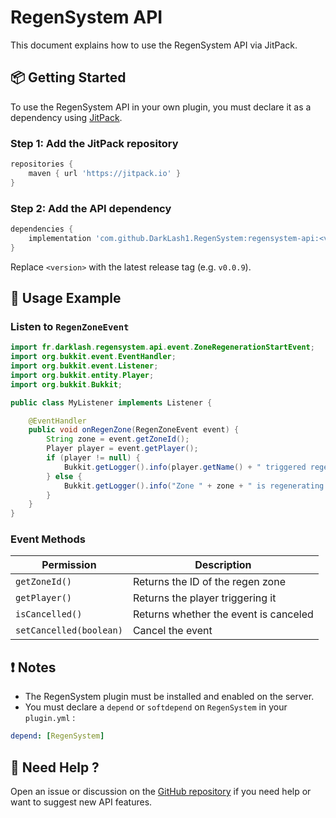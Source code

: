 # RegenSystem API

This document explains how to use the RegenSystem API via JitPack.

## 📦 Getting Started

To use the RegenSystem API in your own plugin, you must declare it as a dependency using [JitPack](https://jitpack.io).

### Step 1: Add the JitPack repository

```groovy
repositories {
    maven { url 'https://jitpack.io' }
}
```

### Step 2: Add the API dependency

```groovy
dependencies {
    implementation 'com.github.DarkLash1.RegenSystem:regensystem-api:<version>'
}
```

Replace `<version>` with the latest release tag (e.g. `v0.0.9`).

## 🧩 Usage Example

### Listen to `RegenZoneEvent`

```java
import fr.darklash.regensystem.api.event.ZoneRegenerationStartEvent;
import org.bukkit.event.EventHandler;
import org.bukkit.event.Listener;
import org.bukkit.entity.Player;
import org.bukkit.Bukkit;

public class MyListener implements Listener {

    @EventHandler
    public void onRegenZone(RegenZoneEvent event) {
        String zone = event.getZoneId();
        Player player = event.getPlayer();
        if (player != null) {
            Bukkit.getLogger().info(player.getName() + " triggered regen in zone: " + zone);
        } else {
            Bukkit.getLogger().info("Zone " + zone + " is regenerating (no player specified).");
        }
    }
}
```

### Event Methods

| Permission              | Description                           |
|-------------------------|---------------------------------------|
| `getZoneId()`           | Returns the ID of the regen zone      |
| `getPlayer()`           | Returns the player triggering it      |
| `isCancelled()`         | Returns whether the event is canceled |
| `setCancelled(boolean)` | Cancel the event                      |

## ❗ Notes

- The RegenSystem plugin must be installed and enabled on the server.
- You must declare a `depend` or `softdepend` on `RegenSystem` in your `plugin.yml` :

```yaml
depend: [RegenSystem]
```

## 📮 Need Help ?

Open an issue or discussion on the [GitHub repository](https://github.com/DarkLash1/RegenSystem) if you need help or want to suggest new API features.
